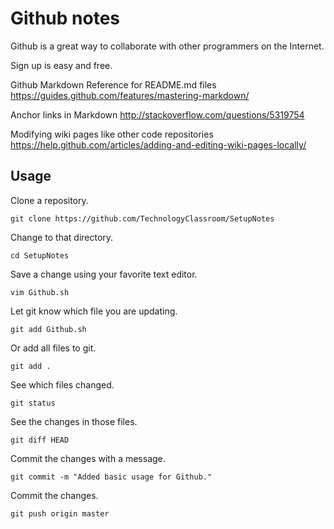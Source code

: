 # Github notes

Github is a great way to collaborate with other programmers on the Internet.

Sign up is easy and free.

Github Markdown Reference for README.md files
https://guides.github.com/features/mastering-markdown/

Anchor links in Markdown
http://stackoverflow.com/questions/5319754

Modifying wiki pages like other code repositories
https://help.github.com/articles/adding-and-editing-wiki-pages-locally/

## Usage

Clone a repository.

```git clone https://github.com/TechnologyClassroom/SetupNotes```

Change to that directory.

```cd SetupNotes```

Save a change using your favorite text editor.

```vim Github.sh```

Let git know which file you are updating.

```git add Github.sh```

Or add all files to git.

```git add .```

See which files changed.

```git status```

See the changes in those files.

```git diff HEAD```

Commit the changes with a message.

```git commit -m "Added basic usage for Github."```

Commit the changes.

```git push origin master```
